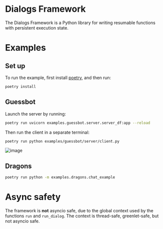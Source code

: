 # Dialogs Framework
The Dialogs Framework is a Python library for writing resumable functions with persistent execution state.

# Examples

## Set up

To run the example, first install [poetry](https://python-poetry.org/docs/), and then run:
```bash
poetry install
```

## Guessbot
Launch the server by running:

```bash
poetry run uvicorn examples.guessbot.server.server_df:app --reload
```

Then run the client in a separate terminal:
```bash
poetry run python examples/guessbot/server/client.py
```

![image](https://user-images.githubusercontent.com/13794950/115526413-add3ce00-a298-11eb-9abd-ca779244fe13.png)

## Dragons
```bash
poetry run python -m examples.dragons.chat_example
```


# Async safety

The framework is **not** asyncio safe, due to the global context used by the functions `run` and `run_dialog`. The context is thread-safe, greenlet-safe, but not asyncio safe.